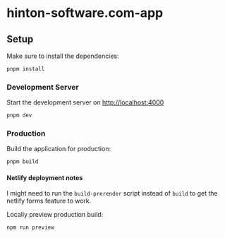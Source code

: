 # hinton-software.com-app

## Setup

Make sure to install the dependencies:

```bash
pnpm install
```

### Development Server

Start the development server on <http://localhost:4000>

```bash
pnpm dev
```

### Production

Build the application for production:

```bash
pnpm build
```

#### Netlify deployment notes

I might need to run the `build-prerender` script instead of `build` to get the
netlify forms feature to work.

Locally preview production build:

```bash
npm run preview
```
